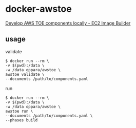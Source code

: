 # docker-awstoe

[Develop AWS TOE components locally - EC2 Image Builder](https://docs.aws.amazon.com/imagebuilder/latest/userguide/image-builder-component-manager-local.html)


## usage

validate
```
$ docker run --rm \
-v $(pwd):/data \
-w /data oppara/awstoe \
awstoe validate \
--documents /path/to/components.yaml
```

run
```
$ docker run --rm \
-v $(pwd):/data \
-w /data oppara/awstoe \
awstoe run \
--documents /path/to/components.yaml \ 
--phases build
```